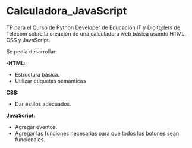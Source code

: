 # Calculadora_JavaScript

TP para el Curso de Python Developer de Educación IT y Digit@lers de Telecom sobre la creación de una calculadora web básica usando HTML, CSS y JavaScript.

Se pedía desarrollar:

<b>-HTML:</b>

<ul><li>Estructura básica.</li>
<li>Utilizar etiquetas semánticas</li></ul>

<b>CSS:</b>

<ul><li>Dar estilos adecuados.</li></ul>

<b>JavaScript:</b>

<ul><li>Agregar eventos.</li>
<li>Agregar las funciones necesarias para que todos los botones sean funcionales.</li></ul>
